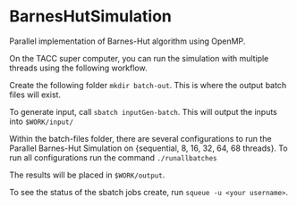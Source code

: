 # BarnesHutSimulation
Parallel implementation of Barnes-Hut algorithm using OpenMP.

On the TACC super computer, you can run the simulation with multiple threads using the following
workflow.

Create the following folder `mkdir batch-out`.  This is where the output batch files will exist.

To generate input, call `sbatch inputGen-batch`.  This will output the inputs into `$WORK/input/`

Within the batch-files folder, there are several configurations to run the Parallel Barnes-Hut
Simulation on {sequential, 8, 16, 32, 64, 68 threads}.  To run all configurations run the command 
`./runallbatches`

The results will be placed in `$WORK/output`.

To see the status of the sbatch jobs create, run `squeue -u <your username>`.